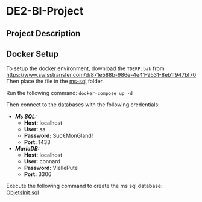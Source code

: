 # DE2-BI-Project

## Project Description

## Docker Setup

To setup the docker environment, download the `TDERP.bak` from https://www.swisstransfer.com/d/871e588b-986e-4e41-9531-8eb1f947bf70 
Then place the file in the [ms-sql](sql%2Fms-sql) folder.

Run the following command: `docker-compose up -d`

Then connect to the databases with the following credentials:
- ***Ms SQL:***
  - **Host:** localhost
  - **User:** sa
  - **Password:** Suc€MonGland!
  - **Port:** 1433
- ***MariaDB:***
  - **Host:** localhost
  - **User:** connard
  - **Password:** ViellePute
  - **Port:** 3306

Execute the following command to create the ms sql database: [ObjetsInit.sql](sql%2Fms-sql%2FObjetsInit.sql)